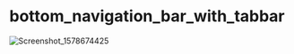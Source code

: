 # bottom_navigation_bar_with_tabbar




![Screenshot_1578674425](https://user-images.githubusercontent.com/30828060/72169944-0b227380-33f6-11ea-8a8b-53ae7742e693.png)
